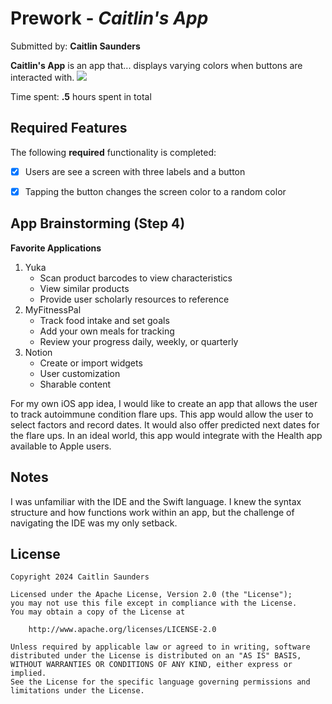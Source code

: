 # Prework - *Caitlin's App*

Submitted by: **Caitlin Saunders**

**Caitlin's App** is an app that... displays varying colors when buttons are interacted with. 
![](https://imgur.com/a/glDTXBR.gif)

Time spent: **.5** hours spent in total

## Required Features

The following **required** functionality is completed:

- [x] Users are see a screen with three labels and a button
- [x] Tapping the button changes the screen color to a random color
 

## App Brainstorming (Step 4)

**Favorite Applications**
1. Yuka
    - Scan product barcodes to view characteristics
    - View similar products 
    - Provide user scholarly resources to reference
2. MyFitnessPal
    - Track food intake and set goals
    - Add your own meals for tracking
    - Review your progress daily, weekly, or quarterly
3. Notion
    - Create or import widgets
    - User customization
    - Sharable content 
    
For my own iOS app idea, I would like to create an app that allows the user to track autoimmune condition flare ups. This app would allow the user to select factors and record dates. It would also offer predicted next dates for the flare ups. In an ideal world, this app would integrate with the Health app available to Apple users.

## Notes

I was unfamiliar with the IDE and the Swift language. I knew the syntax structure and how functions work within an app, but the challenge of navigating the IDE was my only setback. 

## License

    Copyright 2024 Caitlin Saunders

    Licensed under the Apache License, Version 2.0 (the "License");
    you may not use this file except in compliance with the License.
    You may obtain a copy of the License at

        http://www.apache.org/licenses/LICENSE-2.0

    Unless required by applicable law or agreed to in writing, software
    distributed under the License is distributed on an "AS IS" BASIS,
    WITHOUT WARRANTIES OR CONDITIONS OF ANY KIND, either express or implied.
    See the License for the specific language governing permissions and
    limitations under the License. 
